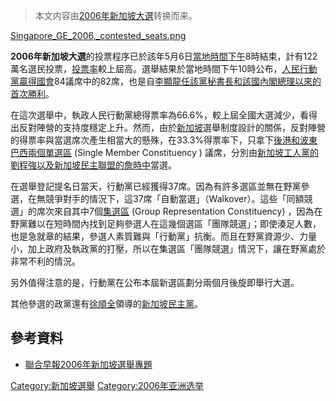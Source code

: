 > 本文内容由[2006年新加坡大選](https://zh.wikipedia.org/wiki/2006年新加坡大選)转换而来。


[Singapore_GE_2006,_contested_seats.png](https://zh.wikipedia.org/wiki/File:Singapore_GE_2006,_contested_seats.png "fig:Singapore_GE_2006,_contested_seats.png")

**2006年新加坡大選**的投票程序已於該年5月6日[當地時間下午](https://zh.wikipedia.org/wiki/時區列表 "wikilink")8時結束，計有122萬名選民投票，[投票率](../Page/投票率.md "wikilink")較上屆高。選舉結果於當地時間下午10時公布，[人民行動黨贏得](https://zh.wikipedia.org/wiki/新加坡人民行動黨 "wikilink")[國會](../Page/新加坡國會.md "wikilink")84議席中的82席，也是自[李顯龍任該黨秘書長和該國](https://zh.wikipedia.org/wiki/李顯龍 "wikilink")[內閣總理以來的首次勝利](../Page/新加坡總理.md "wikilink")。

在這次選舉中，執政人民行動黨總得票率為66.6%，較上屆全國大選減少，看得出反對陣營的支持度穩定上升。然而，由於[新加坡](../Page/新加坡.md "wikilink")選舉制度設計的關係，反對陣營的得票率與當選席次產生相當大的懸殊，在33.3%得票率下，只拿下[後港和](https://zh.wikipedia.org/wiki/後港單選區 "wikilink")[波東巴西兩個](https://zh.wikipedia.org/wiki/波東巴西單選區 "wikilink")[單選區](https://zh.wikipedia.org/wiki/單選區 "wikilink") (Single Member Constituency ) 議席，分別由[新加坡工人黨的](https://zh.wikipedia.org/wiki/新加坡工人黨 "wikilink")[劉程強以及](https://zh.wikipedia.org/wiki/劉程強 "wikilink")[新加坡民主聯盟的](https://zh.wikipedia.org/wiki/新加坡民主聯盟 "wikilink")[詹時中](../Page/詹時中.md "wikilink")當選。

在選舉登記提名日當天，行動黨已經獲得37席。因為有許多選區並無在野黨參選，在無競爭對手的情況下，這37席「自動當選」（Walkover）。這些「同額競選」的席次來自其中7個[集選區](https://zh.wikipedia.org/wiki/集選區 "wikilink") (Group Representation Constituency) ，因為在野黨難以在短時間內找到足夠參選人在這幾個選區「團隊競選」；即使湊足人數，也是急就章的結果，參選人素質難與「行動黨」抗衡。而且在野黨資源少、力量小，加上政府及執政黨的打壓，所以在集選區「團隊競選」情況下，讓在野黨處於非常不利的情況。

另外值得注意的是，行動黨在公布本屆新選區劃分兩個月後旋即舉行大選。

其他參選的政黨還有[徐順全](../Page/徐順全.md "wikilink")領導的[新加坡民主黨](https://zh.wikipedia.org/wiki/新加坡民主黨 "wikilink")。

## 參考資料

  - [聯合早報2006年新加坡選舉專題](http://www.zaobao.com/special/singapore/ge2006/ge.html)

[Category:新加坡選舉](https://zh.wikipedia.org/wiki/Category:新加坡選舉 "wikilink") [Category:2006年亚洲选举](https://zh.wikipedia.org/wiki/Category:2006年亚洲选举 "wikilink")